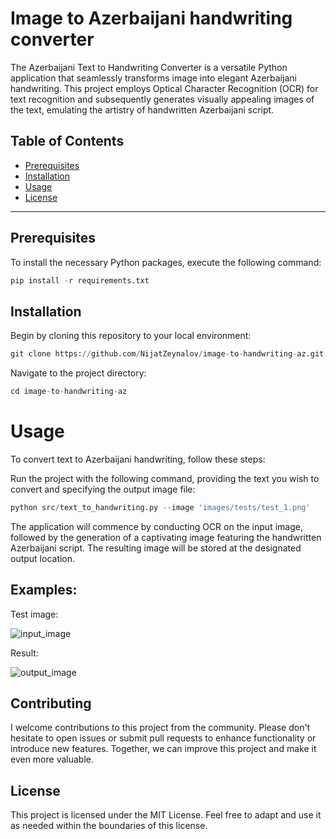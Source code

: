 # Image to Azerbaijani handwriting converter

The Azerbaijani Text to Handwriting Converter is a versatile Python application that seamlessly transforms image into elegant Azerbaijani handwriting. This project employs Optical Character Recognition (OCR) for text recognition and subsequently generates visually appealing images of the text, emulating the artistry of handwritten Azerbaijani script.


## Table of Contents

- [Prerequisites](#Prerequisites)
- [Installation](#Installation)
- [Usage](#Usage)
- [License](#license)

---

## Prerequisites

To install the necessary Python packages, execute the following command:

```python
pip install -r requirements.txt
```

## Installation

Begin by cloning this repository to your local environment:

```python
git clone https://github.com/NijatZeynalov/image-to-handwriting-az.git
```

Navigate to the project directory:

```python
cd image-to-handwriting-az
```

# Usage
To convert text to Azerbaijani handwriting, follow these steps:

Run the project with the following command, providing the text you wish to convert and specifying the output image file:

```python
python src/text_to_handwriting.py --image 'images/tests/test_1.png'
```

The application will commence by conducting OCR on the input image, followed by the generation of a captivating image featuring the handwritten Azerbaijani script. The resulting image will be stored at the designated output location.

## Examples:

Test image:

![input_image](https://github.com/NijatZeynalov/mgpt-az-streamlit/assets/31247506/7e4d056a-6165-47a9-bc7e-2fbe9cee6662)

Result:

![output_image](https://github.com/NijatZeynalov/mgpt-az-streamlit/assets/31247506/f1931bff-8531-484d-a487-fc2ebeecbd5f)


## Contributing
I welcome contributions to this project from the community. Please don't hesitate to open issues or submit pull requests to enhance functionality or introduce new features. Together, we can improve this project and make it even more valuable.

## License
This project is licensed under the MIT License. Feel free to adapt and use it as needed within the boundaries of this license.
